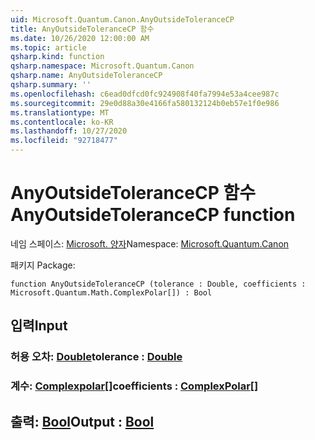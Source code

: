 ```yaml
---
uid: Microsoft.Quantum.Canon.AnyOutsideToleranceCP
title: AnyOutsideToleranceCP 함수
ms.date: 10/26/2020 12:00:00 AM
ms.topic: article
qsharp.kind: function
qsharp.namespace: Microsoft.Quantum.Canon
qsharp.name: AnyOutsideToleranceCP
qsharp.summary: ''
ms.openlocfilehash: c6ead0dfcd0fc924908f40fa7994e53a4cee987c
ms.sourcegitcommit: 29e0d88a30e4166fa580132124b0eb57e1f0e986
ms.translationtype: MT
ms.contentlocale: ko-KR
ms.lasthandoff: 10/27/2020
ms.locfileid: "92718477"
---
```

# <a name="anyoutsidetolerancecp-function"></a><span data-ttu-id="b06fe-102">AnyOutsideToleranceCP 함수</span><span class="sxs-lookup"><span data-stu-id="b06fe-102">AnyOutsideToleranceCP function</span></span>

<span data-ttu-id="b06fe-103">네임 스페이스: [Microsoft. 양자](xref:Microsoft.Quantum.Canon)</span><span class="sxs-lookup"><span data-stu-id="b06fe-103">Namespace: [Microsoft.Quantum.Canon](xref:Microsoft.Quantum.Canon)</span></span>

<span data-ttu-id="b06fe-104">패키지 [](https://nuget.org/packages/)</span><span class="sxs-lookup"><span data-stu-id="b06fe-104">Package: [](https://nuget.org/packages/)</span></span>




```qsharp
function AnyOutsideToleranceCP (tolerance : Double, coefficients : Microsoft.Quantum.Math.ComplexPolar[]) : Bool
```


## <a name="input"></a><span data-ttu-id="b06fe-105">입력</span><span class="sxs-lookup"><span data-stu-id="b06fe-105">Input</span></span>

### <a name="tolerance--double"></a><span data-ttu-id="b06fe-106">허용 오차: [Double](xref:microsoft.quantum.lang-ref.double)</span><span class="sxs-lookup"><span data-stu-id="b06fe-106">tolerance : [Double](xref:microsoft.quantum.lang-ref.double)</span></span>




### <a name="coefficients--complexpolar"></a><span data-ttu-id="b06fe-107">계수: [Complexpolar](xref:Microsoft.Quantum.Math.ComplexPolar)[]</span><span class="sxs-lookup"><span data-stu-id="b06fe-107">coefficients : [ComplexPolar](xref:Microsoft.Quantum.Math.ComplexPolar)[]</span></span>





## <a name="output--bool"></a><span data-ttu-id="b06fe-108">출력: [Bool](xref:microsoft.quantum.lang-ref.bool)</span><span class="sxs-lookup"><span data-stu-id="b06fe-108">Output : [Bool](xref:microsoft.quantum.lang-ref.bool)</span></span>

